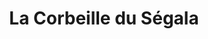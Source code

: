 ---
title: "La Corbeille du Ségala"
url: /le-garric/la-corbeille-du-segala/
shop: alimentation saine
---